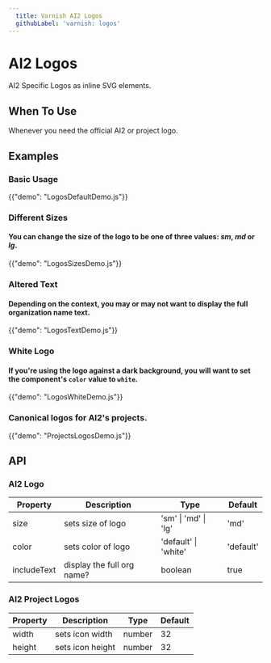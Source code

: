```yaml
---
  title: Varnish AI2 Logos
  githubLabel: 'varnish: logos'
---
```


# AI2 Logos

<p class="description">AI2 Specific Logos as inline SVG elements.</p>

## When To Use

Whenever you need the official AI2 or project logo.

## Examples

### Basic Usage

{{"demo": "LogosDefaultDemo.js"}}

### Different Sizes
#### You can change the size of the logo to be one of three values: _sm_, _md_ or _lg_.

{{"demo": "LogosSizesDemo.js"}}

### Altered Text
#### Depending on the context, you may or may not want to display the full organization name text.

{{"demo": "LogosTextDemo.js"}}

### White Logo
#### If you're using the logo against a dark background, you will want to set the component's `color` value to `white`.

{{"demo": "LogosWhiteDemo.js"}}

### Canonical logos for AI2's projects.

{{"demo": "ProjectsLogosDemo.js"}}

## API

### AI2 Logo

| Property    | Description                | Type                         | Default   |
| ----------- | -------------------------- | ---------------------------- | --------- |
| size        | sets size of logo          | 'sm'  \| 'md'    \| 'lg'   | 'md'      |
| color       | sets color of logo         | 'default' \| 'white'         | 'default' |
| includeText | display the full org name? | boolean                      | true      |

### AI2 Project Logos

| Property | Description      | Type   | Default |
| -------- | ---------------- | ------ | ------- |
| width    | sets icon width  | number | 32      |
| height   | sets icon height | number | 32      |

